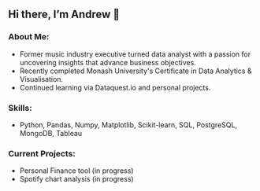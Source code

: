 ## Hi there, I’m Andrew 👋

### About Me:
 - Former music industry executive turned data analyst with a passion for uncovering insights that advance business objectives.
 - Recently completed Monash University's Certificate in Data Analytics & Visualisation. 
 - Continued learning via Dataquest.io and personal projects.

### Skills:
- Python, Pandas, Numpy, Matplotlib, Scikit-learn, SQL, PostgreSQL, MongoDB, Tableau

### Current Projects:
- Personal Finance tool (in progress)
- Spotify chart analysis (in progress)

<!---
amcl11/amcl11 is a ✨ special ✨ repository because its `README.md` (this file) appears on your GitHub profile.
You can click the Preview link to take a look at your changes.
--->
